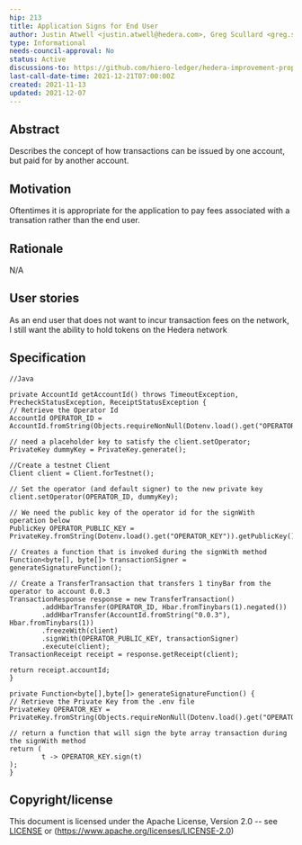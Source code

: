 ```yaml
---
hip: 213
title: Application Signs for End User
author: Justin Atwell <justin.atwell@hedera.com>, Greg Scullard <greg.scullard@hedera.com>
type: Informational
needs-council-approval: No
status: Active
discussions-to: https://github.com/hiero-ledger/hedera-improvement-proposals/discussions/304
last-call-date-time: 2021-12-21T07:00:00Z
created: 2021-11-13
updated: 2021-12-07
---
```


## Abstract

Describes the concept of how transactions can be issued by one account, but paid for by another account.

## Motivation

Oftentimes it is appropriate for the application to pay fees associated with a transation rather than the end user.

## Rationale

N/A

## User stories

As an end user that does not want to incur transaction fees on the network, I still want the ability to hold tokens on the Hedera network 
  
## Specification

```
//Java

private AccountId getAccountId() throws TimeoutException, PrecheckStatusException, ReceiptStatusException {
// Retrieve the Operator Id
AccountId OPERATOR_ID = AccountId.fromString(Objects.requireNonNull(Dotenv.load().get("OPERATOR_ID")));

// need a placeholder key to satisfy the client.setOperator;
PrivateKey dummyKey = PrivateKey.generate();

//Create a testnet Client
Client client = Client.forTestnet();

// Set the operator (and default signer) to the new private key
client.setOperator(OPERATOR_ID, dummyKey);

// We need the public key of the operator id for the signWith operation below
PublicKey OPERATOR_PUBLIC_KEY = PrivateKey.fromString(Dotenv.load().get("OPERATOR_KEY")).getPublicKey();

// Creates a function that is invoked during the signWith method
Function<byte[], byte[]> transactionSigner = generateSignatureFunction();

// Create a TransferTransaction that transfers 1 tinyBar from the operator to account 0.0.3
TransactionResponse response = new TransferTransaction()
        .addHbarTransfer(OPERATOR_ID, Hbar.fromTinybars(1).negated())
        .addHbarTransfer(AccountId.fromString("0.0.3"), Hbar.fromTinybars(1))
        .freezeWith(client)
        .signWith(OPERATOR_PUBLIC_KEY, transactionSigner)
        .execute(client);
TransactionReceipt receipt = response.getReceipt(client);

return receipt.accountId;
}

private Function<byte[],byte[]> generateSignatureFunction() {
// Retrieve the Private Key from the .env file
PrivateKey OPERATOR_KEY = PrivateKey.fromString(Objects.requireNonNull(Dotenv.load().get("OPERATOR_KEY")));

// return a function that will sign the byte array transaction during the signWith method
return (
        t -> OPERATOR_KEY.sign(t)
);
}
```

## Copyright/license

This document is licensed under the Apache License, Version 2.0 -- see [LICENSE](../LICENSE) or (https://www.apache.org/licenses/LICENSE-2.0)
